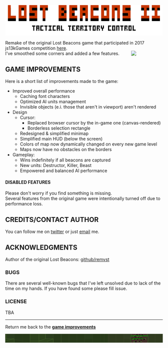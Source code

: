 <div align="center" ><img align="center" width="888" src="./src/img/logo.png" title="Lost Beacons II: Tactical Territory control" /></div>

Remake of the original Lost Beacons game that participated in 2017 js13kGames competition [here](http://2017.js13kgames.com/).
<br>I've smoothed some corners and added a few features. 
<a title="Buy me a cup of coffee!" href="https://www.paypal.me/biteofpie"><img src="https://raw.githubusercontent.com/aha999/DonateButtons/master/Paypal.png" width="20%" align="right"></img></a>
## GAME IMPROVEMENTS
[gf]: #game-features
Here is a short list of improvements made to the game:
* Improved overall performance
  * Caching font characters
  * Optimized AI units management
  * Invisible objects (e.i. those that aren't in viewport) aren't rendered
* Design
  * Cursor:
      * Replaced browser cursor by the in-game one (canvas-rendered)
      * Borderless selection rectangle
  * Redesigned & simplified minimap
  * Simplified main HUD (below the screen)  
  * Colors of map now dynamically changed on every new game level
  * Maps now have no obstacles on the borders
* Gameplay:
  * Wins indefinitely if all beacons are captured
  * New units: Destructor, Killer, Beast
  * Empowered and balanced AI performance
#### DISABLED FEATURES
Please don't worry if you find something is missing.
<br>Several features from the original game were intentionally turned off due to
<br>performance loss.

## CREDITS/CONTACT AUTHOR
[c]: #creditscontact-author 'Credits & author\'s contacts info '
You can follow me on [twitter](https://twitter.com/biteofpie) or just [email](mailto:al.neodim@gmail.com) me.
## ACKNOWLEDGMENTS
[acc]: acknowledgments

Author of the original Lost Beacons: [github/remvst](https://github.com/remvst)
### BUGS
There are several well-known bugs that I've left unsolved due to lack of the time on my hands. If you have found some please fill issue.  

### LICENSE
TBA
<hr>

Return me back to the **[game improvements][gf]**

<div align="center"><img title="Killers are waiting ..." src="src/img/killers.gif"></div>
